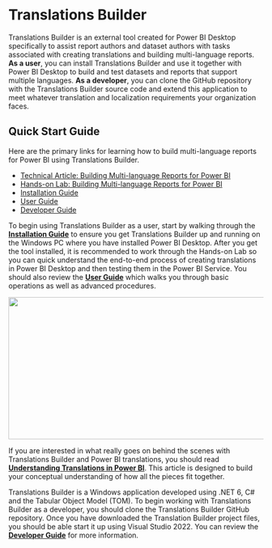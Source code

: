 # Translations Builder

Translations Builder is an external tool created for Power BI Desktop
specifically to assist report authors and dataset authors with tasks
associated with creating translations and building multi-language
reports. **As a user**, you can install Translations Builder and use it
together with Power BI Desktop to build and test datasets and reports
that support multiple languages. **As a developer**, you can clone the
GitHub repository with the Translations Builder source code and extend
this application to meet whatever translation and localization
requirements your organization faces.

## Quick Start Guide
Here are the primary links for learning how to build multi-language reports for Power BI using Translations Builder.
 - [Technical Article: Building Multi-language Reports for Power BI](Docs/Building%20Multi-language%20Reports%20in%20Power%20BI.md)
 - [Hands-on Lab: Building Multi-language Reports for Power BI](Labs/Hands-on%20Lab%20-%20Building%20Multi-language%20Reports%20for%20Power%20BI.md)
 - [Installation Guide](Docs/Installation%20Guide.md)
 - [User Guide](Docs/User%20Guide.md)
 - [Developer Guide](Docs/Developer%20Guide.md)


To begin using Translations Builder as a user, start by walking through
the [**Installation
Guide**](https://github.com/PowerBiDevCamp/TranslationsBuilder/blob/main/Docs/Installation%20Guide.md)
to ensure you get Translations Builder up and running on the Windows PC
where you have installed Power BI Desktop. After you get the tool
installed, it is recommended to work through the Hands-on Lab so you can
quick understand the end-to-end process of creating translations in
Power BI Desktop and then testing them in the Power BI Service. You
should also review the [**User
Guide**](https://github.com/PowerBiDevCamp/TranslationsBuilder/blob/main/Docs/User%20Guide.md)
which walks you through basic operations as well as advanced procedures.

<img src="./Docs/images/TranslationsBuilder/media/image1.png"
style="width:7.5in;height:2.93333in" />

If you are interested in what really goes on behind the scenes with
Translations Builder and Power BI translations, you should read
[**Understanding Translations in Power
BI**](https://github.com/PowerBiDevCamp/TranslationsBuilder/blob/main/Docs/Understanding%20Translations%20in%20Power%20BI.md).
This article is designed to build your conceptual understanding of how
all the pieces fit together.

Translations Builder is a Windows application developed using .NET 6, C#
and the Tabular Object Model (TOM). To begin working with Translations
Builder as a developer, you should clone the Translations Builder GitHub
repository. Once you have downloaded the Translation Builder project
files, you should be able start it up using Visual Studio 2022. You can
review the [**Developer
Guide**](https://github.com/PowerBiDevCamp/TranslationsBuilder/blob/main/Docs/Developer%20Guide.md)
for more information.

